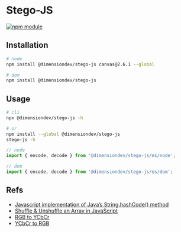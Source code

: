 # Stego-JS

[![npm module](https://img.shields.io/npm/v/@dimensiondev/stego-js)](https://www.npmjs.com/package/@dimensiondev/stego-js)

## Installation

```bash
# node
npm install @dimensiondev/stego-js canvas@2.6.1 --global

# dom
npm install @dimensiondev/stego-js
```

## Usage

```bash
# cli
npx @dimensiondev/stego-js -h

# or
npm install --global @dimensiondev/stego-js
stego-js -h
```

```javascript
// node
import { encode, decode } from '@dimensiondev/stego-js/es/node';

// dom
import { encode, decode } from '@dimensiondev/stego-js/es/dom';
```

## Refs

- [Javascript implementation of Java’s String.hashCode() method](https://werxltd.com/wp/2010/05/13/javascript-implementation-of-javas-string-hashcode-method/)
- [Shuffle & Unshuffle an Array in JavaScript](https://gist.github.com/iSWORD/13f715370e56703f6c973b6dd706bbbd)
- [RGB to YCbCr](https://makarandtapaswi.wordpress.com/2009/07/20/why-the-rgb-to-ycbcr/)
- [YCbCr to RGB](https://stackoverflow.com/questions/21264648/javascript-convert-yuv-to-rgb)

